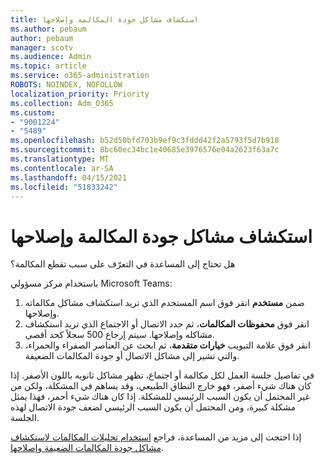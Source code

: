 ```yaml
---
title: استكشاف مشاكل جودة المكالمة وإصلاحها
ms.author: pebaum
author: pebaum
manager: scotv
ms.audience: Admin
ms.topic: article
ms.service: o365-administration
ROBOTS: NOINDEX, NOFOLLOW
localization_priority: Priority
ms.collection: Adm_O365
ms.custom:
- "9001224"
- "5489"
ms.openlocfilehash: b52d50bfd703b9ef9c3fddd42f2a5793f5d7b918
ms.sourcegitcommit: 8bc60ec34bc1e40685e3976576e04a2623f63a7c
ms.translationtype: MT
ms.contentlocale: ar-SA
ms.lasthandoff: 04/15/2021
ms.locfileid: "51833242"
---
```

# <a name="troubleshoot-call-quality-problems"></a>استكشاف مشاكل جودة المكالمة وإصلاحها

هل تحتاج إلى المساعدة في التعرّف على سبب تقطع المكالمة؟

باستخدام مركز مسؤولي Microsoft Teams:

1. ضمن **مستخدم** انقر فوق اسم المستخدم الذي تريد استكشاف مشاكل مكالماته وإصلاحها.
2. انقر فوق **محفوظات المكالمات**، ثم حدد الاتصال أو الاجتماع الذي تريد استكشاف مشاكله وإصلاحها. سيتم إرجاع 500 سجلاً كحد أقصى.
3. انقر فوق علامة التبويب **خيارات متقدمة**، ثم ابحث عن العناصر الصفراء والحمراء، والتي تشير إلى مشاكل الاتصال أو جودة المكالمات الضعيفة.

في تفاصيل جلسة العمل لكل مكالمة أو اجتماع، تظهر مشاكل ثانويه باللون الأصفر. إذا كان هناك شيء أصفر، فهو خارج النطاق الطبيعي، وقد يساهم في المشكلة، ولكن من غير المحتمل أن يكون السبب الرئيسي للمشكلة. إذا كان هناك شيء أحمر، فهذا يمثل مشكلة كبيرة، ومن المحتمل أن يكون السبب الرئيسي لضعف جودة الاتصال لهذه الجلسة.

إذا احتجت إلى مزيد من المساعدة، فراجع [استخدام تحليلات المكالمات لاستكشاف مشاكل جودة المكالمات الضعيفة وإصلاحها](https://docs.microsoft.com/microsoftteams/use-call-analytics-to-troubleshoot-poor-call-quality#troubleshoot-call-quality-problems-using-call-analytics).
